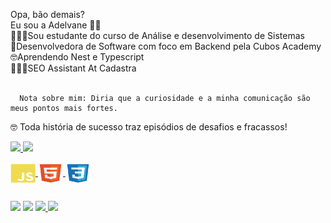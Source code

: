 Opa, bão demais? <br> Eu sou a Adelvane 👩🏾 
<br> 👩🏾‍🎓Sou estudante do curso de Análise e desenvolvimento de Sistemas<br>
      👩Desenvolvedora  de Software com foco em Backend pela  Cubos Academy<br>
      🤓Aprendendo Nest e Typescript <br>
      👩🏾‍💻SEO Assistant At Cadastra
      <br> <br>
      
      Nota sobre mim: Diria que a curiosidade e a minha comunicação são meus pontos mais fortes. 

  🤓 Toda história de sucesso traz episódios de desafios e fracassos!
  
   <div>
  <a href="https://github.com/AdelvaneFerreira">
  <img height="180em" src="https://github-readme-stats.vercel.app/api?username=adelvaneferreira&show_icons=true&theme=merko&include_all_commits=true&count_private=true"/>
  <img height="180em" src="https://github-readme-stats.vercel.app/api/top-langs/?username=adelvaneferreira&layout=compact&langs_count=7&theme=merko"/>
</div>
  <div style="display: inline_block"><br>
  <img align="center" alt="Rafa-Js" height="30" width="40" src="https://raw.githubusercontent.com/devicons/devicon/master/icons/javascript/javascript-plain.svg">
  <img align="center" alt="Rafa-HTML" height="30" width="40" src="https://raw.githubusercontent.com/devicons/devicon/master/icons/html5/html5-original.svg">
  <img align="center" alt="Rafa-CSS" height="30" width="40" src="https://raw.githubusercontent.com/devicons/devicon/master/icons/css3/css3-original.svg">
 </div>

  ##
  
  <div> 
  <a href="https://www.instagram.com/adelvane.ferreira/" target="_blank"><img src="https://img.shields.io/badge/-Instagram-%23E4405F?style=for-the-badge&logo=instagram&logoColor=white" target="_blank"></a>
 	<a href="https://mobile.twitter.com/AdelvaneFernan1" target="_blank"><img src="	https://img.shields.io/badge/Gmail-D14836?style=for-the-badge&logo=gmail&logoColor=white"_blank"></a>
     <a href = "mailto: adelvanefernandesfs@gmail.com "> <img src = "https://img.shields.io/badge/-Gmail-%23333?style=for-the-badge&logo=gmail&logoColor=white" target = "_ blank"> </a>
  <a href="https://www.linkedin.com/in/adelvane-ferreira-97732394/" target="_blank"><img src="https://img.shields.io/badge/-LinkedIn-%230077B5?style=for-the-badge&logo=linkedin&logoColor=white" target="_blank"></a>  
</div>
